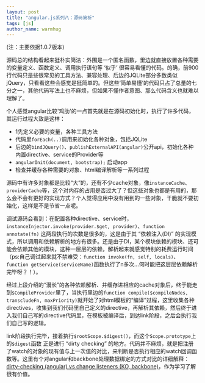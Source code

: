 ```yaml
---
layout: post
title: "angular.js系列八：源码简析"
tags: [js]
author_name: warmhug
---
```


(注：主要依据1.0.7版本)

源码总的结构看起来挺朴实简洁：外围是一个匿名函数，里边就直接放置各种需要的变量定义、函数定义、调用执行语句等 ‘似乎’ 很容易看懂的代码。的确，前900行代码只是些很常见的工具方法、兼容处理、后边的JQLite部分多数类似jQuery，只看看这些会感觉是挺简单的。但这些‘简单易懂’的代码只占了总量的七分之一，其他代码写法上也不麻烦，但如果不懂作者意图、那么代码含义也就难以理解了。

个人感觉angular比较'鸡肋'的一点首先就是在源码初始化时，执行了许多代码，其运行过程大致是这样：

- 1先定义必要的变量，各种工具方法
- 代码里`forEach(..)`调用来初始化各种对象，包括JQLite
- 后边的`bindJQuery()`、`publishExternalAPI(angular)`公开api，初始化各种内置directive、service的Provider等
- `angularInit(document, bootstrap);` 启动app
- 检查并缓存各种需要的对象、html编译解析等一系列过程


源码中有许多对象都是比较“大”的，还有不少cache对象，像`instanceCache`、`providerCache`等，这个对内存的占用是否过大了？但这些对象也都是有用的，那么会不会有更好的实现方式？个人觉得应用中没有用到的一些对象，干脆就不要初始化，这样是不是节省一点呢。

调试源码会看到：在配置各种directive、service时， `instanceInjector.invoke(provider.$get, provider)`、`function annotate(fn)` 这两段执行的次数是很多的，这是由于其 “依赖注入(DI)” 的实现模式，所以调用和依赖解析的地方有很多。还是由于DI，某个模块依赖的模块、还可能会依赖其他的模块，这种一层层的依赖，解析起来就感觉特别的耗费运行时间（ps:自己调试起来就不禁难受：`function invoke(fn, self, locals)`、`function getService(serviceName)`函数执行了n多次...何时能把这层层依赖解析完毕呀？！）。

经过上段介绍的“漫长”的各种依赖解析、并缓存进相应的cache对象后，终于能走到`$CompileProvider`里了，当执行里边的`function compile($compileNodes, transcludeFn, maxPriority)`就开始了对html模板的“编译”过程，这里收集各种directives，收集到我们代码里自己定义的directive，再解析其依赖，然后终于进入我们自己写的directive代码里，在模板被编译后，到达link阶段，之后会执行我们自己写的逻辑。

link阶段执行完毕，接着执行`$rootScope.$digest()`，而这个`Scope.prototype`上的`$digest`函数 正是进行 “dirty checking” 的地方。代码并不麻烦，就是把注册了watch的对象的现有值与上一次值的对比，来判断是否执行相应的watch回调函数等。这里有个对angular和backbone处理数据绑定的方式对比的详细解释：[dirty-checking (angular) vs change listeners (KO, backbone)](http://stackoverflow.com/questions/9682092/databinding-in-angularjs)，作为学习了解很有价值。

